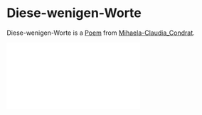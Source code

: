 # Diese-wenigen-Worte <a id="0"/>

Diese-wenigen-Worte is a [Poem](60005002.md) from [Mihaela-Claudia_Condrat](1971091181.md).

![diese wenigen worte](400000220.txt)
